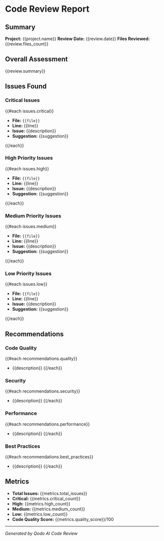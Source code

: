 # Code Review Report

## Summary
**Project:** {{project.name}}
**Review Date:** {{review.date}}
**Files Reviewed:** {{review.files_count}}

## Overall Assessment
{{review.summary}}

## Issues Found

### Critical Issues
{{#each issues.critical}}
- **File:** `{{file}}`
- **Line:** {{line}}
- **Issue:** {{description}}
- **Suggestion:** {{suggestion}}

{{/each}}

### High Priority Issues
{{#each issues.high}}
- **File:** `{{file}}`
- **Line:** {{line}}
- **Issue:** {{description}}
- **Suggestion:** {{suggestion}}

{{/each}}

### Medium Priority Issues
{{#each issues.medium}}
- **File:** `{{file}}`
- **Line:** {{line}}
- **Issue:** {{description}}
- **Suggestion:** {{suggestion}}

{{/each}}

### Low Priority Issues
{{#each issues.low}}
- **File:** `{{file}}`
- **Line:** {{line}}
- **Issue:** {{description}}
- **Suggestion:** {{suggestion}}

{{/each}}

## Recommendations

### Code Quality
{{#each recommendations.quality}}
- {{description}}
{{/each}}

### Security
{{#each recommendations.security}}
- {{description}}
{{/each}}

### Performance
{{#each recommendations.performance}}
- {{description}}
{{/each}}

### Best Practices
{{#each recommendations.best_practices}}
- {{description}}
{{/each}}

## Metrics
- **Total Issues:** {{metrics.total_issues}}
- **Critical:** {{metrics.critical_count}}
- **High:** {{metrics.high_count}}
- **Medium:** {{metrics.medium_count}}
- **Low:** {{metrics.low_count}}
- **Code Quality Score:** {{metrics.quality_score}}/100

---
*Generated by Qodo AI Code Review*